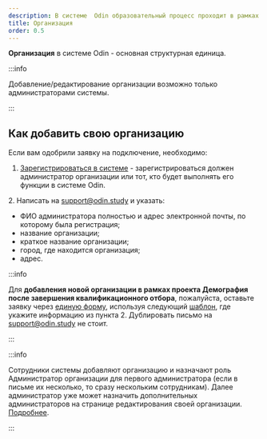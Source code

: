 ```yaml
---
description: В системе  Odin образовательный процесс проходит в рамках своей Организации
title: Организация
order: 0.5
---
```


**Организация** в системе Odin - основная структурная единица.

:::info 

Добавление/редактирование организации возможно только администраторами системы.

:::

## Как добавить свою организацию

Если вам одобрили заявку на подключение, необходимо:

1. [Зарегистрироваться в системе](./../../roli-v-sisteme/registraciya) - зарегистрироваться должен администратор организации или тот, кто будет выполнять его функции в системе Odin.

2\. Написать на [support@odin.study](mailto:support@odin.study) и указать:

-  ФИО администратора полностью и адрес электронной почты, по которому была регистрация;
-  название организации;
-  краткое название организации;
-  город, где находится организация;
-  адрес.

:::info 

Для **добавления новой организации в рамках проекта Демография после завершения квалификационного отбора**, пожалуйста, оставьте заявку через [единую форму](https://forms.yandex.ru/cloud/60f044ccad8e79a13357810a/), используя следующий  [шаблон](https://docs.google.com/document/d/1u6Q10Vti4DCuLFZgjosmJi8EVfiidAxL/edit?usp=sharing&ouid=114670627208098431049&rtpof=true&sd=true), где укажите информацию из пункта 2. Дублировать письмо на  [support@odin.study](mailto:support@odin.study) не стоит.

:::

:::info 

Сотрудники системы добавляют организацию и назначают роль Администратор организации для первого администратора (если в письме их несколько, то сразу нескольким сотрудникам). Далее администратор уже может назначить дополнительных администраторов на странице редактирования своей организации. [Подробнее](./../../instrukcii-po-rabote/dlya-administratorov/kak-naznachit-administratora-.).

:::